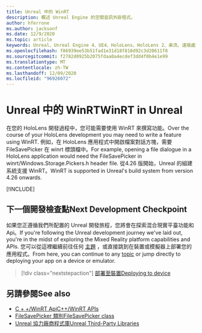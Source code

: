 ```yaml
---
title: Unreal 中的 WinRT
description: 概述 Unreal Engine 的空間音訊外掛程式。
author: hferrone
ms.author: jacksonf
ms.date: 12/9/2020
ms.topic: article
keywords: Unreal、Unreal Engine 4、UE4、HoloLens、HoloLens 2、串流、遠端處理、混合現實、開發、入門、功能、新專案、模擬器、檔、指南、功能、全像投影、遊戲開發、混合現實耳機、windows 混合現實耳機、虛擬實境耳機、WinRT、DLL
ms.openlocfilehash: f86939ee53b51fad1e31d18f810d92c3d20611f8
ms.sourcegitcommit: f2782d0925b2075fdaa0a4ecdef3dd4f0b4e1e99
ms.translationtype: MT
ms.contentlocale: zh-TW
ms.lasthandoff: 12/09/2020
ms.locfileid: "96926072"
---
```

# <a name="winrt-in-unreal"></a><span data-ttu-id="3699f-104">Unreal 中的 WinRT</span><span class="sxs-lookup"><span data-stu-id="3699f-104">WinRT in Unreal</span></span>

<span data-ttu-id="3699f-105">在您的 HoloLens 開發過程中，您可能需要使用 WinRT 來撰寫功能。</span><span class="sxs-lookup"><span data-stu-id="3699f-105">Over the course of your HoloLens development you may need to write a feature using WinRT.</span></span> <span data-ttu-id="3699f-106">例如，在 HoloLens 應用程式中開啟檔案對話方塊，需要 FileSavePicker 在 winrt 標頭檔中。</span><span class="sxs-lookup"><span data-stu-id="3699f-106">For example, opening a file dialogue in a HoloLens application would need the FileSavePicker in winrt/Windows.Storage.Pickers.h header file.</span></span> <span data-ttu-id="3699f-107">從4.26 版開始，Unreal 的組建系統支援 WinRT。</span><span class="sxs-lookup"><span data-stu-id="3699f-107">WinRT is supported in Unreal's build system from version 4.26 onwards.</span></span>

[!INCLUDE[](includes/tabs-winRT.md)]

## <a name="next-development-checkpoint"></a><span data-ttu-id="3699f-108">下一個開發檢查點</span><span class="sxs-lookup"><span data-stu-id="3699f-108">Next Development Checkpoint</span></span>

<span data-ttu-id="3699f-109">如果您正遵循我們所配置的 Unreal 開發旅程，您將會在探索混合現實平臺功能和 Api。</span><span class="sxs-lookup"><span data-stu-id="3699f-109">If you're following the Unreal development journey we've laid out, you're in the midst of exploring the Mixed Reality platform capabilities and APIs.</span></span> <span data-ttu-id="3699f-110">您可以從這裡繼續前往任何 [主題](unreal-development-overview.md#3-platform-capabilities-and-apis) ，或直接跳到在裝置或模擬器上部署您的應用程式。</span><span class="sxs-lookup"><span data-stu-id="3699f-110">From here, you can continue to any [topic](unreal-development-overview.md#3-platform-capabilities-and-apis) or jump directly to deploying your app on a device or emulator.</span></span>

> [!div class="nextstepaction"]
> [<span data-ttu-id="3699f-111">部署至裝置</span><span class="sxs-lookup"><span data-stu-id="3699f-111">Deploying to device</span></span>](unreal-deploying.md)

## <a name="see-also"></a><span data-ttu-id="3699f-112">另請參閱</span><span class="sxs-lookup"><span data-stu-id="3699f-112">See also</span></span>
* [<span data-ttu-id="3699f-113">C + +/WinRT Api</span><span class="sxs-lookup"><span data-stu-id="3699f-113">C++/WinRT APIs</span></span>](https://docs.microsoft.com/windows/uwp/cpp-and-winrt-apis/)
* [<span data-ttu-id="3699f-114">FileSavePicker 類別</span><span class="sxs-lookup"><span data-stu-id="3699f-114">FileSavePicker class</span></span>](https://docs.microsoft.com/uwp/api/Windows.Storage.Pickers.FileSavePicker) 
* [<span data-ttu-id="3699f-115">Unreal 協力廠商程式庫</span><span class="sxs-lookup"><span data-stu-id="3699f-115">Unreal Third-Party Libraries</span></span>](https://docs.unrealengine.com/Programming/BuildTools/UnrealBuildTool/ThirdPartyLibraries/index.html) 
